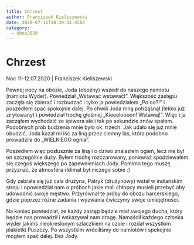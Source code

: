 ```yaml
---
title: Chrzest
author: Franciszek Kieliszewski
date: 2020-07-11T18:39:41.458Z
category:
  - oboz2020
---
```

# Chrzest

Noc 11-12.07.2020 | Franciszek Kieliszewski

Pewnej nocy na obozie, Joda (oboźny) wszedł do naszego namiotu (namiotu Wyder). Powiedział „Wstawać wstawać!”. Większość zastępu zaczęła się zbierać i rozbudzać i tylko ja powiedziałem „Po co?!” i poszedłem spać spokojnie dalej. Po chwili Joda mną potrząsnął (lekko już zirytowany) i powiedział trochę głośniej „Kieeeloooon! Wstawaj!”. Więc i ja zacząłem wychodzić ze śpiwora ale i tak po sekundzie znów spałem. Podobnych prób budzenia mnie było ok. trzech. Jak udało się już mnie obudzić, Joda kazał mi iść za liną przez ciemny las, która podobno prowadziła do „WIELKIEGO ognia”.

Poszedłem więc posłusznie za liną i o dziwo znalazłem ogień, lecz nie był on szczególnie duży. Byłem trochę rozczarowany, ponieważ spodziewałem się czegoś większego po zapewnieniach Jody. Pomimo tego muszę przyznać, że atmosfera i klimat był niczego sobie :)

Gdy zebrała się już cała drużyna, Patryk (drużynowy) wstał w indiańskim stroju i opowiedział nam o próbach jakie mali chłopcy musieli przebyć aby udowodnić swoje męstwo. Przyrównał te próby do obozu harcerskiego, gdzie poprzez różne zadania i wyzwania ćwiczymy swoje umiejętności. 

Na koniec powiedział, że każdy zastęp będzie miał swojego ducha, który będzie nas prowadził i wskazywał nam drogę. Namaścił każdego członka wyder jakimś nieokreślonym szlaczkiem na czole i rozdał wszystkim plakietki Puszczy. Po wszystkim wróciliśmy do namiotów i spokojnie mogłem spać dalej. Bez Jody.
